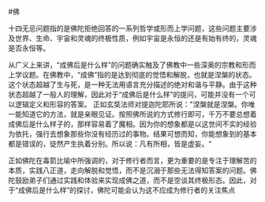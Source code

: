 #佛

十四无忌问题指的是佛陀拒绝回答的一系列哲学或形而上学问题，这些问题主要涉及世界、生命、宇宙和灵魂的终极性质，例如宇宙是永恒的还是有始有终的，灵魂是否永恒等。

从广义上来讲，“成佛后是什么样”的问题确实触及了佛教中一些深奥的宗教和形而上学议题。在佛教中，“成佛”指的是达到彻底的觉悟和解脱，也就是涅槃的状态。这个状态超越了生与死，是一种无法用语言充分描述的绝对和谐与平静。由于这种状态超越了一般人的理解，因此对于“成佛后是什么样”的提问，可能并没有一个可以逻辑定义和形容的答案。
正如玄奘法师对提迦陀耶所说："涅槃就是涅槃。你唯一能知道它的方法，就是亲眼见证。按照佛所说的方式修行即可，千万不要总想着成佛后是什么样子的，那样容易着了魔相。因为你的想象都是以这世间不实的经验为依托，强行去想象那些你没有经历过的事物。结果可想而知，你能想象到的基本都是错误的，徒然产生执着分别。所以说：凡有所相，皆是虚妄。“

正如佛陀在毒箭比喻中所强调的，对于修行者而言，更为重要的是专注于理解苦的本质，实践八正道，走向解脱和觉悟，而不是沉溺于那些无法得知答案的问题。佛陀鼓励弟子们通过实践和体验来实现成佛之道，而不是空谈其终极形态。因此，对于“成佛后是什么样”的探讨，佛陀可能会认为这不应成为修行者的关注焦点